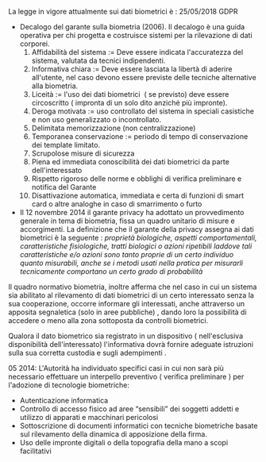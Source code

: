 La legge in vigore attualmente sui dati biometrici è :
25/05/2018
GDPR

- Decalogo del garante sulla biometria (2006). Il decalogo è una guida operativa per chi progetta e costruisce sistemi per la rilevazione di dati corporei.
	1. Affidabilità del sistema := Deve essere indicata l'accuratezza del sistema, valutata da tecnici indipendenti.
	2. Informativa chiara := Deve essere lasciata la libertà di aderire all'utente, nel caso devono essere previste delle tecniche alternative alla biometria.
	3. Liceità := l'uso dei dati biometrici  ( se previsto) deve essere circoscritto ( impronta di un solo dito anziché più impronte).
	4. Deroga motivata := uso controllato del sistema in speciali casistiche e non uso generalizzato o incontrollato.
	5. Delimitata memorizzazione (non centralizzazione)
	6. Temporanea conservazione := periodo di tempo di conservazione dei template limitato.
	7. Scrupolose misure di sicurezza
	8. Piena ed immediata conoscibilità dei dati biometrici da parte dell'interessato
	9. Rispetto rigoroso delle norme e obblighi di verifica preliminare e notifica del Garante
	10. Disattivazione automatica, immediata e certa di funzioni di smart card o altre analoghe in caso di smarrimento o furto
- Il 12 novembre 2014 il garante privacy ha adottato un provvedimento generale in tema di biometria, fissa un quadro unitario di misure e accorgimenti.
La definizione che il garante della privacy assegna ai dati biometrici è la seguente :
_proprietà biologiche, aspetti comportamentali, caratteristiche fisiologiche, tratti biologici o azioni ripetibili laddove tali caratteristiche e/o azioni sono tanto proprie di un certo individuo quanto misurabili, anche se i metodi usati nella pratica per misurarli tecnicamente comportano un certo grado di probabilità_

Il quadro normativo biometria, inoltre afferma che nel caso in cui un sistema sia abilitato al rilevamento di dati biometrici di un certo interessato senza la sua cooperazione, occorre informare gli interessati, anche attraverso un apposita segnaletica (solo in aree pubbliche) , dando loro la possibilità di accedere o meno alla zona sottoposta da controlli biometrici.

Qualora il dato biometrico sia registrato in un dispositivo ( nell'esclusiva disponibilità dell'interessato) l'informativa dovrà fornire adeguate istruzioni sulla sua corretta custodia e sugli adempimenti .

05 2014: L'Autorità ha individuato specifici casi in cui non sarà più necessario effettuare un interpello preventivo ( verifica preliminare ) per l'adozione di tecnologie biometriche:
- Autenticazione informatica
- Controllo di accesso fisico ad aree “sensibili” dei soggetti addetti e utilizzo di apparati e macchinari pericolosi
- Sottoscrizione di documenti informatici con tecniche biometriche basate sul rilevamento della dinamica di apposizione della firma.
- Uso delle impronte digitali o della topografia della mano a scopi facilitativi
